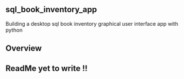 ## sql_book_inventory_app
Building a desktop sql book inventory graphical user interface app with python

## Overview

ReadMe yet to write !!
---------------
